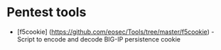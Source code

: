 # Pentest tools

* [f5cookie] (https://github.com/eosec/Tools/tree/master/f5cookie) - Script to encode and decode BIG-IP persistence cookie
